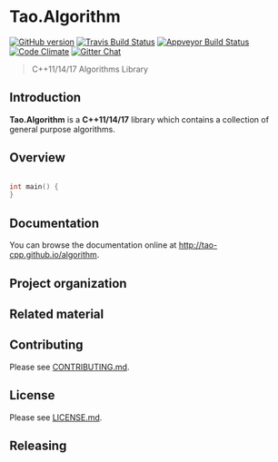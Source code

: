Tao.Algorithm
=============

<a target="_blank" href="https://badge.fury.io/gh/tao-cpp%2Falgorithm">![GitHub version][badge.Version]</a>
<a target="_blank" href="https://travis-ci.org/tao-cpp/algorithm">![Travis Build Status][badge.Travis]</a>
<a target="_blank" href="https://ci.appveyor.com/project/fpelliccioni/algorithm">![Appveyor Build Status][badge.Appveyor]</a>
<a target="_blank" href="https://codeclimate.com/github/tao-cpp/algorithm">![Code Climate][badge.Codeclimate]</a>
<a target="_blank" href="https://gitter.im/tao-cpp/algorithms">![Gitter Chat][badge.Gitter]</a>
<!-- <a target="_blank" href="http://melpon.org/wandbox/permlink/MZqKhMF7tiaNZdJg">![Try it online][badge.wandbox]</a> -->
<!-- [![GitHub version](https://badge.fury.io/gh/tao-cpp%2Falgorithm.svg)](https://badge.fury.io/gh/tao-cpp%2Falgorithm)
[![Travis Build Status](https://travis-ci.org/tao-cpp/algorithm.svg?branch=master)](https://travis-ci.org/tao-cpp/algorithm)
[![Appveyor Build Status](https://ci.appveyor.com/api/projects/status/github/tao-cpp/algorithm?svg=true&branch=master)](https://ci.appveyor.com/project/fpelliccioni/algorithm)
[![Code Climate](https://codeclimate.com/github/tao-cpp/algorithm/badges/gpa.svg)](https://codeclimate.com/github/tao-cpp/algorithm)
 -->

> C++11/14/17 Algorithms Library


## Introduction ##

**Tao.Algorithm** is a **C++11/14/17** library which contains a collection of general purpose algorithms.

## Overview
<!--  -->
```cpp

int main() {
}
```

## Documentation
You can browse the documentation online at http://tao-cpp.github.io/algorithm.

## Project organization


## Related material


## Contributing
Please see [CONTRIBUTING.md](CONTRIBUTING.md).


## License
Please see [LICENSE.md](LICENSE.md).


## Releasing



<!-- Links -->

[badge.Version]: https://badge.fury.io/gh/tao-cpp%2Falgorithm.svg
[badge.Travis]: https://travis-ci.org/tao-cpp/algorithm.svg?branch=master
[badge.Appveyor]: https://ci.appveyor.com/api/projects/status/github/tao-cpp/algorithm?svg=true&branch=master
[badge.Codeclimate]: https://codeclimate.com/github/tao-cpp/algorithm/badges/gpa.svg
[badge.Gitter]: https://img.shields.io/badge/gitter-join%20chat-blue.svg
[badge.Wandbox]: https://img.shields.io/badge/try%20it-online-blue.svg
[C++Now]: http://cppnow.org
[CMake]: http://www.cmake.org
[CppCon]: http://cppcon.org
[Doxygen]: http://www.doxygen.org
[eRuby]: http://en.wikipedia.org/wiki/ERuby
[algorithm.docs]: http://tao-cpp.github.io/algorithm
[algorithm.wiki]: https://github.com/tao-cpp/algorithm/wiki


